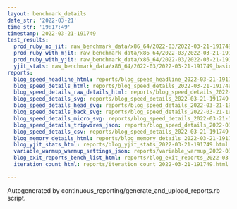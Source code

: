 ```yaml
---
layout: benchmark_details
date_str: '2022-03-21'
time_str: '19:17:49'
timestamp: 2022-03-21-191749
test_results:
  prod_ruby_no_jit: raw_benchmark_data/x86_64/2022-03/2022-03-21-191749_basic_benchmark_prod_ruby_no_jit.json
  prod_ruby_with_mjit: raw_benchmark_data/x86_64/2022-03/2022-03-21-191749_basic_benchmark_prod_ruby_with_mjit.json
  prod_ruby_with_yjit: raw_benchmark_data/x86_64/2022-03/2022-03-21-191749_basic_benchmark_prod_ruby_with_yjit.json
  yjit_stats: raw_benchmark_data/x86_64/2022-03/2022-03-21-191749_basic_benchmark_yjit_stats.json
reports:
  blog_speed_headline_html: reports/blog_speed_headline_2022-03-21-191749.html
  blog_speed_details_html: reports/blog_speed_details_2022-03-21-191749.html
  blog_speed_details_raw_details_html: reports/blog_speed_details_2022-03-21-191749.raw_details.html
  blog_speed_details_svg: reports/blog_speed_details_2022-03-21-191749.svg
  blog_speed_details_head_svg: reports/blog_speed_details_2022-03-21-191749.head.svg
  blog_speed_details_back_svg: reports/blog_speed_details_2022-03-21-191749.back.svg
  blog_speed_details_micro_svg: reports/blog_speed_details_2022-03-21-191749.micro.svg
  blog_speed_details_tripwires_json: reports/blog_speed_details_2022-03-21-191749.tripwires.json
  blog_speed_details_csv: reports/blog_speed_details_2022-03-21-191749.csv
  blog_memory_details_html: reports/blog_memory_details_2022-03-21-191749.html
  blog_yjit_stats_html: reports/blog_yjit_stats_2022-03-21-191749.html
  variable_warmup_warmup_settings_json: reports/variable_warmup_2022-03-21-191749.warmup_settings.json
  blog_exit_reports_bench_list_html: reports/blog_exit_reports_2022-03-21-191749.bench_list.html
  iteration_count_html: reports/iteration_count_2022-03-21-191749.html

---
```

Autogenerated by continuous_reporting/generate_and_upload_reports.rb script.
